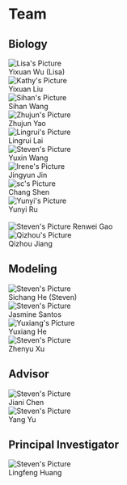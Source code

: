 # Team

## Biology

<div class="grid items-end grid-flow-row grid-cols-2 gap-4 text-center md:grid-cols-4">
<div>
<img alt="Lisa's Picture" src="https://static.igem.wiki/teams/4161/wiki/lisa-pic.jpg" class="max-w-full" />
<br />
Yixuan Wu (Lisa)
</div>
<div>
<img alt="Kathy's Picture" src="https://static.igem.wiki/teams/4161/wiki/kathy.jpeg" class="max-w-full" />
<br />
Yixuan Liu
</div>
<div>
<img alt="Sihan's Picture" src="https://static.igem.wiki/teams/4161/wiki/sihan-pic.jpg" class="max-w-full" />
<br />
Sihan Wang
</div>
<div>
<img alt="Zhujun's Picture" src="https://static.igem.wiki/teams/4161/wiki/zhujun-pic.jpg" class="max-w-full" />
<br />
Zhujun Yao
</div>
<div>
<img alt="Lingrui's Picture" src="https://static.igem.wiki/teams/4161/wiki/ll-pic.jpg" class="max-w-full" />
<br />
Lingrui Lai
</div>
<div>
<img alt="Steven's Picture" src="https://static.igem.wiki/teams/4161/wiki/steven-pic.jpg" class="max-w-full" />
<br />
Yuxin Wang
</div>
<div>
<img alt="Irene's Picture" src="https://static.igem.wiki/teams/4161/wiki/irene-pic.jpg" class="max-w-full" />
<br />
Jingyun Jin
</div>
<div>
<img alt="sc's Picture" src="https://static.igem.wiki/teams/4161/wiki/sc-pic.jpg" class="max-w-full" />
<br />
Chang Shen
</div>
<div>
<img alt="Yunyi's Picture" src="https://static.igem.wiki/teams/4161/wiki/yunyi-pic.png" class="max-w-full" />
<br />
Yunyi Ru
</div>
<div>
<br />
<img alt="Steven's Picture" src="https://static.igem.wiki/teams/4161/wiki/steven-pic.jpg" class="max-w-full" />
Renwei Gao
</div>
<div>
<img alt="Qizhou's Picture" src="https://static.igem.wiki/teams/4161/wiki/qizhou-jiang-pic.jpg" class="max-w-full" />
<br />
Qizhou Jiang
</div>
</div>

## Modeling

<div class="grid items-end grid-flow-row grid-cols-2 gap-4 text-center md:grid-cols-4">
<div>
<img alt="Steven's Picture" src="https://static.igem.wiki/teams/4161/wiki/steven-pic.jpg" class="max-w-full" />
<br />
Sichang He (Steven)
</div>
<div>
<img alt="Steven's Picture" src="https://static.igem.wiki/teams/4161/wiki/steven-pic.jpg" class="max-w-full" />
<br />
Jasmine Santos
</div>
<div>
<img alt="Yuxiang's Picture" src="https://static.igem.wiki/teams/4161/wiki/img-1134.jpg" class="max-w-full" />
<br />
Yuxiang He
</div>
<div>
<img alt="Steven's Picture" src="https://static.igem.wiki/teams/4161/wiki/steven-pic.jpg" class="max-w-full" />
<br />
Zhenyu Xu
</div>
</div>

## Advisor

<div class="grid items-end grid-flow-row grid-cols-2 gap-4 text-center md:grid-cols-4">
<div>
<img alt="Steven's Picture" src="https://static.igem.wiki/teams/4161/wiki/steven-pic.jpg" class="max-w-full" />
<br />
Jiani Chen
</div>
<div>
<img alt="Steven's Picture" src="https://static.igem.wiki/teams/4161/wiki/steven-pic.jpg" class="max-w-full" />
<br />
Yang Yu
</div>
</div>

## Principal Investigator

<div class="grid items-end grid-flow-row grid-cols-2 gap-4 text-center md:grid-cols-4">
<div>
<img alt="Steven's Picture" src="https://static.igem.wiki/teams/4161/wiki/steven-pic.jpg" class="max-w-full" />
<br />
Lingfeng Huang
</div>
</div>
